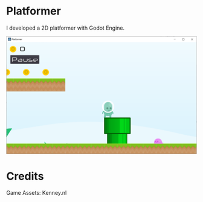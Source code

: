 # Platformer

I developed a 2D platformer with Godot Engine.

![platformer screenshot](platformer-screenshot.PNG)


# Credits

Game Assets: Kenney.nl 